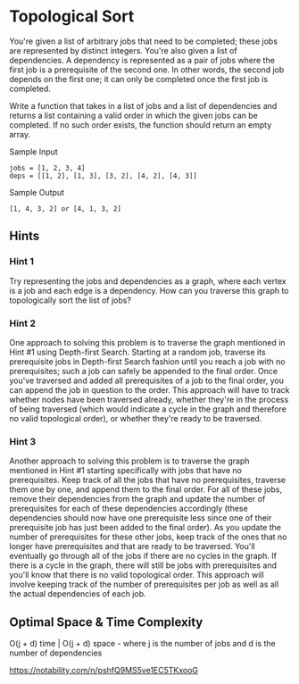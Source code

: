 # Topological Sort

You're given a list of arbitrary jobs that need to be completed; these jobs are represented by distinct integers. You're also given a list of dependencies. A dependency is represented as a pair of jobs where the first job is a prerequisite of the second one. In other words, the second job depends on the first one; it can only be completed once the first job is completed.

Write a function that takes in a list of jobs and a list of dependencies and returns a list containing a valid order in which the given jobs can be completed. If no such order exists, the function should return an empty array.

Sample Input

```
jobs = [1, 2, 3, 4]
deps = [[1, 2], [1, 3], [3, 2], [4, 2], [4, 3]]
```

Sample Output

```
[1, 4, 3, 2] or [4, 1, 3, 2]
```

## Hints

### Hint 1

Try representing the jobs and dependencies as a graph, where each vertex is a job and each edge is a dependency. How can you traverse this graph to topologically sort the list of jobs?

### Hint 2

One approach to solving this problem is to traverse the graph mentioned in Hint #1 using Depth-first Search. Starting at a random job, traverse its prerequisite jobs in Depth-first Search fashion until you reach a job with no prerequisites; such a job can safely be appended to the final order. Once you've traversed and added all prerequisites of a job to the final order, you can append the job in question to the order. This approach will have to track whether nodes have been traversed already, whether they're in the process of being traversed (which would indicate a cycle in the graph and therefore no valid topological order), or whether they're ready to be traversed.

### Hint 3

Another approach to solving this problem is to traverse the graph mentioned in Hint #1 starting specifically with jobs that have no prerequisites. Keep track of all the jobs that have no prerequisites, traverse them one by one, and append them to the final order. For all of these jobs, remove their dependencies from the graph and update the number of prerequisites for each of these dependencies accordingly (these dependencies should now have one prerequisite less since one of their prerequisite job has just been added to the final order). As you update the number of prerequisites for these other jobs, keep track of the ones that no longer have prerequisites and that are ready to be traversed. You'll eventually go through all of the jobs if there are no cycles in the graph. If there is a cycle in the graph, there will still be jobs with prerequisites and you'll know that there is no valid topological order. This approach will involve keeping track of the number of prerequisites per job as well as all the actual dependencies of each job.

## Optimal Space & Time Complexity

O(j + d) time | O(j + d) space - where j is the number of jobs and d is the number of dependencies

https://notability.com/n/pshfQ9MS5ve1EC5TKxooG
